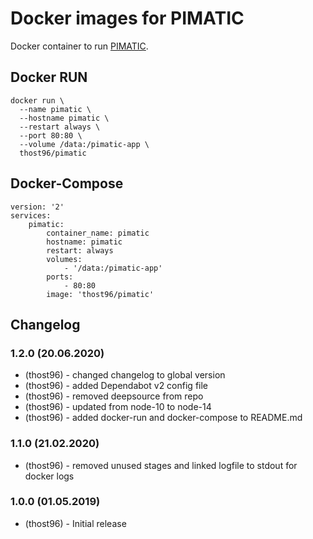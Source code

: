 # Docker images for PIMATIC
Docker container to run [PIMATIC](https://pimatic.org).

## Docker RUN

    docker run \
      --name pimatic \
      --hostname pimatic \
      --restart always \  
      --port 80:80 \
      --volume /data:/pimatic-app \
      thost96/pimatic

## Docker-Compose
    
    version: '2'
    services:
        pimatic:
            container_name: pimatic
            hostname: pimatic        
            restart: always
            volumes:
                - '/data:/pimatic-app'
            ports:
                - 80:80
            image: 'thost96/pimatic'


## Changelog

### 1.2.0 (20.06.2020)
* (thost96) - changed changelog to global version 
* (thost96) - added Dependabot v2 config file
* (thost96) - removed deepsource from repo 
* (thost96) - updated from node-10 to node-14
* (thost96) - added docker-run and docker-compose to README.md

### 1.1.0 (21.02.2020)
* (thost96) - removed unused stages and linked logfile to stdout for docker logs

### 1.0.0 (01.05.2019)
* (thost96) - Initial release
